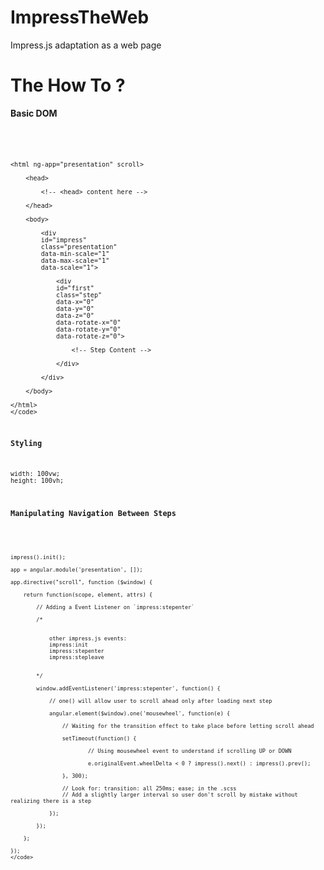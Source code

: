# ImpressTheWeb
Impress.js adaptation as a web page


# The How To ?


<strong>Basic DOM</strong>

<code>
    <!DOCTYPE html>

    <html ng-app="presentation" scroll>

		<head>

			<!-- <head> content here -->

		</head>

		<body>
		
	        <div
	        id="impress"
	        class="presentation"
	        data-min-scale="1"
	        data-max-scale="1"
	        data-scale="1">

	            <div
	            id="first"
	            class="step"
	            data-x="0"
	            data-y="0"
	            data-z="0"
	            data-rotate-x="0"
	            data-rotate-y="0"
	            data-rotate-z="0">

	            	<!-- Step Content -->

	            </div>

			</div>

		</body>

	</html>
	</code>


<strong>Styling</strong>

<code>
width: 100vw;
height: 100vh;
</code>

<strong>Manipulating Navigation Between Steps</strong>

<code>

	impress().init();

	app = angular.module('presentation', []);

	app.directive("scroll", function ($window) {

		return function(scope, element, attrs) {

			// Adding a Event Listener on `impress:stepenter` 

			/* 


				other impress.js events:
				impress:init
				impress:stepenter
				impress:stepleave


			*/

			window.addEventListener('impress:stepenter', function() {

				// one() will allow user to scroll ahead only after loading next step

				angular.element($window).one('mousewheel', function(e) {
					
					// Waiting for the transition effect to take place before letting scroll ahead

					setTimeout(function() {

							// Using mousewheel event to understand if scrolling UP or DOWN 

							e.originalEvent.wheelDelta < 0 ? impress().next() : impress().prev();		

					}, 300);

					// Look for: transition: all 250ms; ease; in the .scss 
					// Add a slightly larger interval so user don't scroll by mistake without realizing there is a step

				});

			});

		};

	});
	</code>
